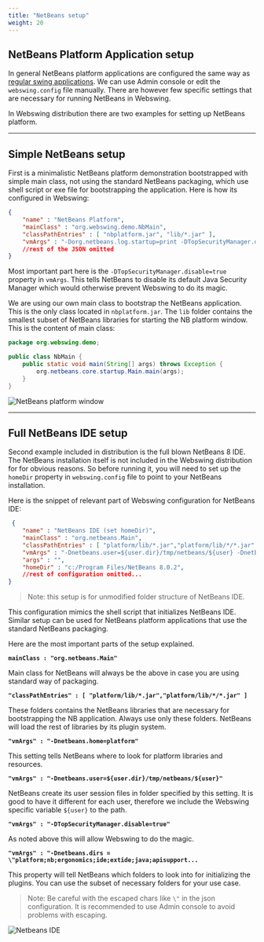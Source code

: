 ```yaml
---
title: "NetBeans setup"
weight: 20
---
```


## NetBeans Platform Application setup

In general NetBeans platform applications are configured the same way as [regular swing applications](../swing). We can use Admin console or edit the `webswing.config` file manually. There are however few specific settings that are necessary for running NetBeans in Webswing.

In Webswing distribution there are two examples for setting up NetBeans platform. 

---

## Simple NetBeans setup

First is a minimalistic NetBeans platform demonstration bootstrapped with simple main class, not using the standard NetBeans packaging, which use shell script or exe file for bootstrapping the application. Here is how its configured in Webswing: 

```json
{
    "name" : "NetBeans Platform",
    "mainClass" : "org.webswing.demo.NbMain",
    "classPathEntries" : [ "nbplatform.jar", "lib/*.jar" ],
    "vmArgs" : "-Dorg.netbeans.log.startup=print -DTopSecurityManager.disable=true",
	//rest of the JSON omitted
}  
```

Most important part here is the `-DTopSecurityManager.disable=true` property in `vmArgs`. This tells NetBeans to disable its default Java Security Manager which would otherwise prevent Webswing to do its magic. 

We are using our own main class to bootstrap the NetBeans application. This is the only class located in `nbplatform.jar`. The `lib` folder contains the smallest subset of NetBeans libraries for starting the NB platform window. This is the content of main class:

```java
package org.webswing.demo;

public class NbMain {
	public static void main(String[] args) throws Exception {
		org.netbeans.core.startup.Main.main(args);
	}
} 
```

![NetBeans platform window](../img/nbplatform.png)

---

## Full NetBeans IDE setup

Second example included in distribution is the full blown NetBeans 8 IDE. The NetBeans installation itself is not included in the Webswing distribution for  for obvious reasons. So before running it, you will need to set up the `homeDir` property in `webswing.config` file to point to your NetBeans installation.

Here is the snippet of relevant part of Webswing configuration for NetBeans IDE:

```json
 {
    "name" : "NetBeans IDE (set homeDir)",
    "mainClass" : "org.netbeans.Main",
    "classPathEntries" : [ "platform/lib/*.jar","platform/lib/*/*.jar" ],
    "vmArgs" : "-Dnetbeans.user=${user.dir}/tmp/netbeans/${user} -Dnetbeans.home=platform  -Dorg.netbeans.log.startup=print -DTopSecurityManager.disable=true -Dnetbeans.dirs=\"platform;nb;ergonomics;ide;extide;java;apisupport;webcommon;websvccommon;enterprise;mobility;profiler;python;php;identity;harness;cnd;dlight;groovy;extra;javacard;javafx\"",
    "args" : "",
    "homeDir" : "c:/Program Files/NetBeans 8.0.2",
    //rest of configuration omitted...
}
```
>Note: this setup is for unmodified folder structure of NetBeans IDE. 

This configuration mimics the shell script that initializes NetBeans IDE. Similar setup can be used for NetBeans platform applications that use the standard NetBeans packaging. 

Here are the most important parts of the setup explained.
 
**`mainClass : "org.netbeans.Main"`**

Main class for NetBeans will always be the above in case you are using standard way of packaging. 

**`"classPathEntries" : [ "platform/lib/*.jar","platform/lib/*/*.jar" ]`**

These folders contains the NetBeans libraries that are necessary for bootstrapping the NB application. Always use only these folders. NetBeans will load the rest of libraries by its plugin system.

**`"vmArgs" : "-Dnetbeans.home=platform"`**

This setting tells NetBeans where to look for platform libraries and resources.

**`"vmArgs" : "-Dnetbeans.user=${user.dir}/tmp/netbeans/${user}"`**

NetBeans create its user session files in folder specified by this setting. It is good to have it different for each user, therefore we include the Webswing specific variable `${user}` to the path. 

**`"vmArgs" : "-DTopSecurityManager.disable=true"`**

As noted above this will allow Webswing to do the magic.

**`"vmArgs" : "-Dnetbeans.dirs = \"platform;nb;ergonomics;ide;extide;java;apisupport...`**

This property will tell NetBeans which folders to look into for initializing the plugins. You can use the subset of necessary folders for your use case.
>Note: Be careful with the escaped chars like `\"` in the json configuration. It is recommended to use Admin console to avoid problems with escaping.

![Netbeans IDE](../img/netbeans.png) 